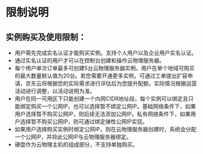 # 限制说明
## 实例购买及使用限制：
- 用户需先完成实名认证才能购买实例。支持个人用户以及企业用户实名认证。
- 通过实名认证的用户才可以在控制台创建和操作云物理服务器。
-	每个用户单次订单最多可创建5台云物理服务器实例，用户在单个地域可购买的最大数量默认值为20台。若您需要开通更多实例，可通过工单提出扩容申请，京东云将根据您的实际需求进行评估后为您提升配额。实际情况根据运营活动进行调整，以活动说明为准。
-	用户在同一可用区下只能创建一个内网CIDR地址段，每个实例可以绑定且只能绑定购买一个公网IP，也可以选择暂不绑定公网IP。基础网络条件下，如果用户选择暂不购买公网IP，则后续无法添加公网IP。私有网络条件下，如果用户选择暂不购买公网IP，则可通过绑定弹性公网IP实现。
-	如果用户选择购买实例时绑定公网IP，则在云物理服务器创建时，系统会分配一个公网IP，并将此公网IP与云物理服务器绑定。
-	硬盘作为云物理主机的组成部分，不支持单独购买。
